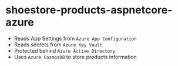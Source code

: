 # shoestore-products-aspnetcore-azure

- Reads App Settings from `Azure App Configuration`
- Reads secrets from `Azure Key Vault`
- Protected behind `Azure Active Directory`
- Uses `Azure CosmosDB` to store products information
